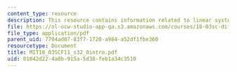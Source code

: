 ```yaml
---
content_type: resource
description: This resource contains information related to linear systems.
file: https://ol-ocw-studio-app-qa.s3.amazonaws.com/courses/18-03sc-differential-equations-fall-2011/01042d224a0b915a5d38feb1a34c3510_MIT18_03SCF11_s32_0intro.pdf
file_type: application/pdf
parent_uid: 7704ad07-83f7-1720-a984-a52df1fbe360
resourcetype: Document
title: MIT18_03SCF11_s32_0intro.pdf
uid: 01042d22-4a0b-915a-5d38-feb1a34c3510
---
```

